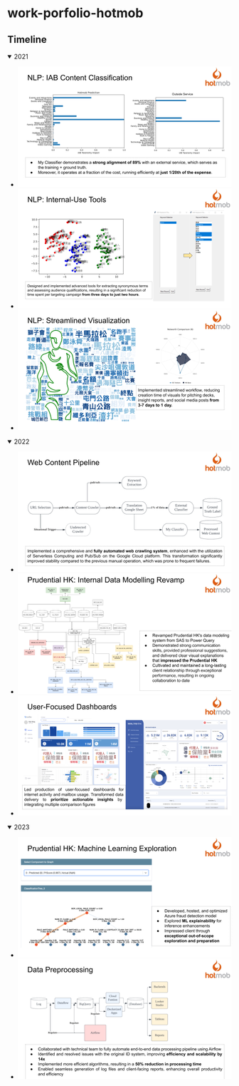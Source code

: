 # work-porfolio-hotmob

## Timeline

<details open>
  <summary>2021</summary>

  - ![Alt Text](./public/work-porfolio-hotmob1.png)
  - ![Alt Text](./public/work-porfolio-hotmob2.png)
  - ![Alt Text](./public/work-porfolio-hotmob3.png)

</details>

<details open>
  <summary>2022</summary>

  - ![Alt Text](./public/work-porfolio-hotmob4.png)
  - ![Alt Text](./public/work-porfolio-hotmob5.png)
  - ![Alt Text](./public/work-porfolio-hotmob6.png)

</details>

<details open>
  <summary>2023</summary>

  - ![Alt Text](./public/work-porfolio-hotmob7.png)
  - ![Alt Text](./public/work-porfolio-hotmob8.png)

</details>